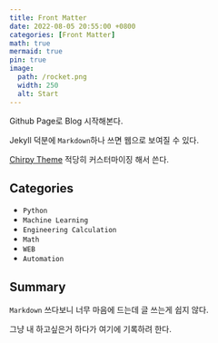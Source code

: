 ```yaml
---
title: Front Matter
date: 2022-08-05 20:55:00 +0800
categories: [Front Matter]
math: true
mermaid: true
pin: true
image:
  path: /rocket.png
  width: 250
  alt: Start
---
```


Github Page로 Blog 시작해본다.

Jekyll 덕분에 `Markdown`하나 쓰면 웹으로 보여질 수 있다.

[Chirpy Theme](https://chirpy.cotes.page/posts/text-and-typography/) 적당히 커스터마이징 해서 쓴다.


## Categories

- `Python`
- `Machine Learning`
- `Engineering Calculation`
- `Math`
- `WEB`
- `Automation`

## Summary

`Markdown` 쓰다보니 너무 마음에 드는데 글 쓰는게 쉽지 않다. 

그냥 내 하고싶은거 하다가 여기에 기록하려 한다.



